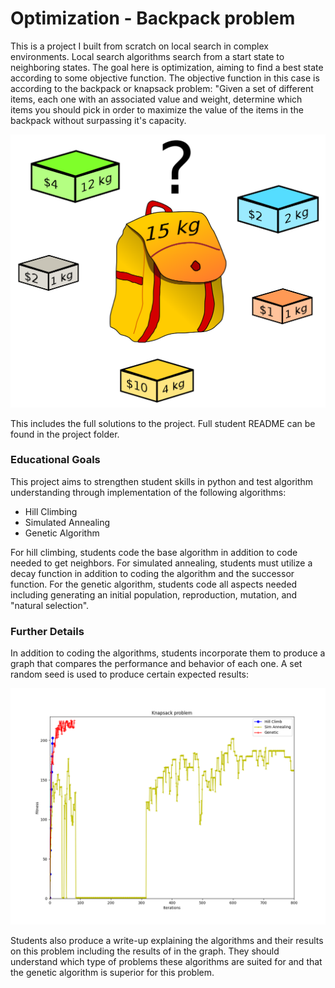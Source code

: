 # Optimization - Backpack problem

This is a project I built from scratch on local search in complex environments. Local search algorithms search from a start state to neighboring states. The goal here is optimization, aiming to find a best state according to some objective function. The objective function in this case is according to the backpack or knapsack problem: "Given a set of different items, each one with an associated value and weight, determine which items you should pick in order to maximize the value of the items in the backpack without surpassing it's capacity.

![backpack problem](https://github.com/cbeveridge00/Connor_Portfolio/blob/main/backpack/Optimization/knapsack.png?raw=true)

This includes the full solutions to the project. Full student README can be found in the project folder. 

### Educational Goals

This project aims to strengthen student skills in python and test algorithm understanding through implementation of the following algorithms:

 - Hill Climbing
 - Simulated Annealing
 - Genetic Algorithm

For hill climbing, students code the base algorithm in addition to code needed to get neighbors. For simulated annealing, students must utilize a decay function in addition to coding the algorithm and the successor function. For the genetic algorithm, students code all aspects needed including generating an initial population, reproduction, mutation, and "natural selection".


### Further Details


In addition to coding the algorithms, students incorporate them to produce a graph that compares the performance and behavior of each one. A set random seed is used to produce certain expected results:

![backpack graph](https://github.com/cbeveridge00/Connor_Portfolio/blob/main/backpack/Optimization/knapsack_graph.png?raw=true)

Students also produce a write-up explaining the algorithms and their results on this problem including the results of in the graph. They should understand which type of problems these algorithms are suited for and that the genetic algorithm is superior for this problem.
